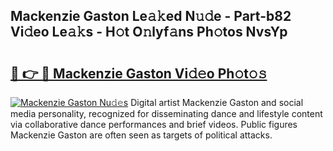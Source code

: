 ## Mackenzie Gaston Le𝚊𝚔ed N𝚞𝚍e - Part-b82 Vi𝚍eo Le𝚊𝚔s - H𝚘t O𝚗lyf𝚊ns Ph𝚘tos NvsYp

# <h2><a href="http://hf2smgm.feru.top/?c=Mackenzie+Gaston">🔗 👉 🔴 Mackenzie Gaston Vi𝚍𝚎o Ph𝚘t𝚘𝚜</a></h2>

[![Mackenzie Gaston Nu𝚍𝚎s](https://i.imgur.com/0TWrTi3.gif)](http://hf2smgm.feru.top/?c=Mackenzie+Gaston)
Digital artist Mackenzie Gaston and social media personality, recognized for disseminating dance and lifestyle content via collaborative dance performances and brief videos. Public figures Mackenzie Gaston are often seen as targets of political attacks. 
